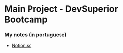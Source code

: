 # Main Project - DevSuperior Bootcamp

### My notes (in portuguese)
- [Notion.so](https://www.notion.so/analudias/Bootcamp-DevSuperior-d58815e72ac8431ea4ffcdebc32ebbea)
